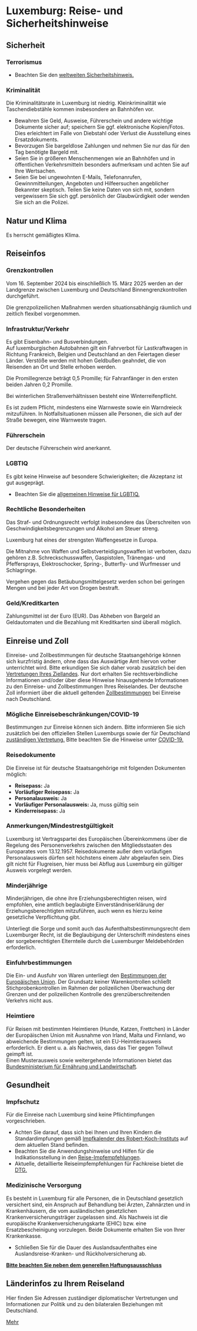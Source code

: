 # Luxemburg: Reise- und Sicherheitshinweise

## Sicherheit

### Terrorismus

* Beachten Sie den [weltweiten Sicherheitshinweis.](https://www.auswaertiges-amt.de/de/ReiseUndSicherheit/weltweiter-sicherheitshinweis/1796970 "Weltweiter Sicherheitshinweis")

### Kriminalität

Die Kriminalitätsrate in Luxemburg ist niedrig. Kleinkriminalität wie Taschendiebstähle kommen insbesondere an Bahnhöfen vor.

* Bewahren Sie Geld, Ausweise, Führerschein und andere wichtige Dokumente sicher auf; speichern Sie ggf. elektronische Kopien/Fotos. Dies erleichtert im Falle von Diebstahl oder Verlust die Ausstellung eines Ersatzdokuments.
* Bevorzugen Sie bargeldlose Zahlungen und nehmen Sie nur das für den Tag benötigte Bargeld mit.
* Seien Sie in größeren Menschenmengen wie an Bahnhöfen und in öffentlichen Verkehrsmitteln besonders aufmerksam und achten Sie auf Ihre Wertsachen.
* Seien Sie bei ungewohnten E-Mails, Telefonanrufen, Gewinnmitteilungen, Angeboten und Hilfeersuchen angeblicher Bekannter skeptisch. Teilen Sie keine Daten von sich mit, sondern vergewissern Sie sich ggf. persönlich der Glaubwürdigkeit oder wenden Sie sich an die Polizei.

## Natur und Klima

Es herrscht gemäßigtes Klima.

## Reiseinfos

### Grenzkontrollen

Vom 16. September 2024 bis einschließlich 15. März 2025 werden an der Landgrenze zwischen Luxemburg und Deutschland Binnengrenzkontrollen durchgeführt.

Die grenzpolizeilichen Maßnahmen werden situationsabhängig räumlich und zeitlich flexibel vorgenommen.

### Infrastruktur/Verkehr

Es gibt Eisenbahn- und Busverbindungen.  
Auf luxemburgischen Autobahnen gilt ein Fahrverbot für Lastkraftwagen in Richtung Frankreich, Belgien und Deutschland an den Feiertagen dieser Länder. Verstöße werden mit hohen Geldbußen geahndet, die von Reisenden an Ort und Stelle erhoben werden.

Die Promillegrenze beträgt 0,5 Promille; für Fahranfänger in den ersten beiden Jahren 0,2 Promille.

Bei winterlichen Straßenverhältnissen besteht eine Winterreifenpflicht.

Es ist zudem Pflicht, mindestens eine Warnweste sowie ein Warndreieck mitzuführen. In Notfallsituationen müssen alle Personen, die sich auf der Straße bewegen, eine Warnweste tragen.

### Führerschein

Der deutsche Führerschein wird anerkannt.

### LGBTIQ

Es gibt keine Hinweise auf besondere Schwierigkeiten; die Akzeptanz ist gut ausgeprägt.

* Beachten Sie die [allgemeinen Hinweise für LGBTIQ.](https://www.auswaertiges-amt.de/de/service/fragenkatalog-node/-/2223322 "Gibt es besondere Hinweise für LGBTIQ?")

### Rechtliche Besonderheiten

Das Straf- und Ordnungsrecht verfolgt insbesondere das Überschreiten von Geschwindigkeitsbegrenzungen und Alkohol am Steuer streng.

Luxemburg hat eines der strengsten Waffengesetze in Europa.

Die Mitnahme von Waffen und Selbstverteidigungswaffen ist verboten, dazu gehören z.B. Schreckschusswaffen, Gaspistolen, Tränengas- und Pfeffersprays, Elektroschocker, Spring-, Butterfly- und Wurfmesser und Schlagringe.

Vergehen gegen das Betäubungsmittelgesetz werden schon bei geringen Mengen und bei jeder Art von Drogen bestraft.

### Geld/Kreditkarten

Zahlungsmittel ist der Euro (EUR). Das Abheben von Bargeld an Geldautomaten und die Bezahlung mit Kreditkarten sind überall möglich.

## Einreise und Zoll

Einreise- und Zollbestimmungen für deutsche Staatsangehörige können sich kurzfristig ändern, ohne dass das Auswärtige Amt hiervon vorher unterrichtet wird. Bitte erkundigen Sie sich daher vorab zusätzlich bei den [Vertretungen Ihres Ziellandes](https://www.auswaertiges-amt.de/de/ReiseUndSicherheit/vertretungen-anderer-staaten "Vertretungen Ihres Reiselandes in Deutschland"). Nur dort erhalten Sie rechtsverbindliche Informationen und/oder über diese Hinweise hinausgehende Informationen zu den Einreise- und Zollbestimmungen Ihres Reiselandes. Der deutsche Zoll informiert über die aktuell geltenden [Zollbestimmungen](http://www.zoll.de/DE/Privatpersonen/Reisen/reisen_node.html) bei Einreise nach Deutschland.

### Mögliche Einreisebeschränkungen/COVID-19

Bestimmungen zur Einreise können sich ändern. Bitte informieren Sie sich zusätzlich bei den offiziellen Stellen Luxemburgs sowie der für Deutschland [zuständigen Vertretung.](https://diplo.de/-/199678) Bitte beachten Sie die Hinweise unter [COVID-19.](https://www.auswaertiges-amt.de/de/ReiseUndSicherheit/reise-gesundheit/reisemedizinische-hinweise/Coronavirus/-/2309820 "COVID-19-Hinweise für Reisende")

### Reisedokumente

Die Einreise ist für deutsche Staatsangehörige mit folgenden Dokumenten möglich:

* **Reisepass:** Ja
* **Vorläufiger Reisepass:** Ja
* **Personalausweis:** Ja
* **Vorläufiger Personalausweis:** Ja, muss gültig sein
* **Kinderreisepass:** Ja

### Anmerkungen/Mindestrestgültigkeit

Luxemburg ist Vertragspartei des Europäischen Übereinkommens über die Regelung des Personenverkehrs zwischen den Mitgliedsstaaten des Europarates vom 13.12.1957. Reisedokumente außer dem vorläufigen Personalausweis dürfen seit höchstens einem Jahr abgelaufen sein. Dies gilt nicht für Flugreisen, hier muss bei Abflug aus Luxemburg ein gültiger Ausweis vorgelegt werden.

### Minderjährige

Minderjährigen, die ohne ihre Erziehungsberechtigten reisen, wird empfohlen, eine amtlich beglaubigte Einverständniserklärung der Erziehungsberechtigten mitzuführen, auch wenn es hierzu keine gesetzliche Verpflichtung gibt.

Unterliegt die Sorge und somit auch das Aufenthaltsbestimmungsrecht dem Luxemburger Recht, ist die Beglaubigung der Unterschrift mindestens eines der sorgeberechtigten Elternteile durch die Luxemburger Meldebehörden erforderlich.

### Einfuhrbestimmungen

Die Ein- und Ausfuhr von Waren unterliegt den [Bestimmungen der Europäischen Union](https://europa.eu/youreurope/citizens/travel/carry/alcohol-tobacco-cash/index_de.htm). Der Grundsatz keiner Warenkontrollen schließt Stichprobenkontrollen im Rahmen der polizeilichen Überwachung der Grenzen und der polizeilichen Kontrolle des grenzüberschreitenden Verkehrs nicht aus.

### Heimtiere

Für Reisen mit bestimmten Heimtieren (Hunde, Katzen, Frettchen) in Länder der Europäischen Union mit Ausnahme von Irland, Malta und Finnland, wo abweichende Bestimmungen gelten, ist ein EU-Heimtierausweis erforderlich. Er dient u. a. als Nachweis, dass das Tier gegen Tollwut geimpft ist.  
Einen Musterausweis sowie weitergehende Informationen bietet das [Bundesministerium für Ernährung und Landwirtschaft](https://www.bmel.de/DE/Tier/HausUndZootiere/Heimtiere/_Texte/Heimtierausweis.html)*.*

## Gesundheit

### Impfschutz

Für die Einreise nach Luxemburg sind keine Pflichtimpfungen vorgeschrieben.

* Achten Sie darauf, dass sich bei Ihnen und Ihren Kindern die Standardimpfungen gemäß [Impfkalender des Robert-Koch-Instituts](https://www.rki.de/DE/Content/Infekt/Impfen/Impfkalender/Impfkalender_node.html) auf dem aktuellen Stand befinden.
* Beachten Sie die Anwendungshinweise und Hilfen für die Indikationsstellung in den [Reise-Impfempfehlungen](https://www.auswaertiges-amt.de/blob/2279420/9f78874fa053f8a9cb15c505a5b03ef1/reise-impfempfehlungen-aa-data.pdf "Reise-Impfempfehlungen des Auswärtigen Amts").
* Aktuelle, detaillierte Reiseimpfempfehlungen für Fachkreise bietet die [DTG.](https://dtg.org/images/Startseite-Download-Box/2024_DTG_Empfehlungen_Reiseimpfungen.pdf "Hinweise und Empfehlungen der DTG zu Reiseimpfungen")

### Medizinische Versorgung

Es besteht in Luxemburg für alle Personen, die in Deutschland gesetzlich versichert sind, ein Anspruch auf Behandlung bei Ärzten, Zahnärzten und in Krankenhäusern, die vom ausländischen gesetzlichen Krankenversicherungsträger zugelassen sind. Als Nachweis ist die europäische Krankenversicherungskarte (EHIC) bzw. eine Ersatzbescheinigung vorzulegen. Beide Dokumente erhalten Sie von Ihrer Krankenkasse.

* Schließen Sie für die Dauer des Auslandsaufenthaltes eine Auslandsreise-Kranken- und Rückholversicherung ab.

**[Bitte beachten Sie neben dem generellen Haftungsausschluss](https://www.auswaertiges-amt.de/de/ReiseUndSicherheit/reise-gesundheit/-/2519600 "Bitte beachten Sie neben dem generellen Haftungsausschluss:")**

## Länderinfos zu Ihrem Reiseland

Hier finden Sie Adressen zuständiger diplomatischer Vertretungen und Informationen zur Politik und zu den bilateralen Beziehungen mit Deutschland.

[Mehr](https://www.auswaertiges-amt.de/de/service/laender/luxemburg-node "Luxemburg")
